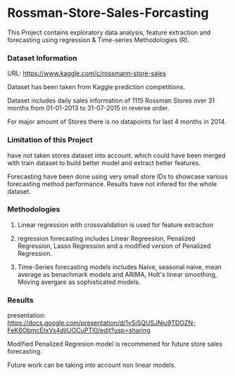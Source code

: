 # Rossman-Store-Sales-Forcasting
This Project contains exploratory data analysis, feature extraction and forecasting using regression &amp; Time-series Methodologies (R). 

### Dataset Information
URL: https://www.kaggle.com/c/rossmann-store-sales

Dataset has been taken from Kaggle prediction competitions. 

Dataset includes daily sales information of 1115 Rossman Stores over 31 months from 01-01-2013 to 31-07-2015 in reverse order. 

For major amount of Stores there is no datapoints for last 4 months in 2014. 

### Limitation of this Project
have not taken stores dataset into account. which could have been merged with train dataset to build better model and extract better features. 

Forecasting have been done using very small store IDs to showcase various forecasting method performance. Results have not infered for the whole dataset. 

### Methodologies 

1. Linear regression with crossvalidation is used for feature extraction 

2. regression forecasting includes Linear Regreesion, Penalized Regression, Lasso Regression and a modified version of Penalized Regression. 

3. Time-Series forecasting models includes Naive, seasonal naive, mean average as benachmark models and ARIMA, Holt's linear smoothing, Moving avergare as sophisticated models.

### Results
presentation: https://docs.google.com/presentation/d/1ySjSQUSJNju9TDOZN-FeK6ObmcEtxVs4djIUOCuPTI0/edit?usp=sharing

Modified Penalized Regresion model is recommened for future store sales forecasting. 

Future work can be taking into account non linear models. 
